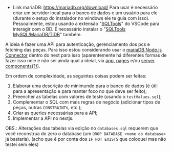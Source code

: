 - Link mariaDB: https://mariadb.org/download/
Para usar é necessário criar um servidor local para o banco de dados e um usuário para ele (durante o setup do instalador no windows ele te guia com isso).
Pessoalmente, estou usando a extensão "[SQLTools](https://marketplace.visualstudio.com/items?itemName=mtxr.sqltools)" do VSCode para interagir com o BD. É necessário instalar o "[SQLTools MySQL/MariaDB/TiDB](https://marketplace.visualstudio.com/items?itemName=mtxr.sqltools-driver-mysql)" também.

A ideia é fazer uma API para autenticação, gerenciamento dos pcs e fetching das peças. Para isso estou considerando usar o [mariaDB Node.js Connector](https://mariadb.com/kb/en/getting-started-with-the-nodejs-connector/) dentro do next para isso (aparentemente há diferentes formas de fazer isso nele e não sei ainda qual a ideial, via [app](https://nextjs.org/docs/pages/building-your-application/routing/api-routes), [pages](https://nextjs.org/docs/app/building-your-application/routing/route-handlers) e/ou [server components(?)](https://nextjs.org/docs/app/building-your-application/data-fetching/fetching-caching-and-revalidating#fetching-data-on-the-client-with-route-handlers)).

Em ordem de complexidade, as seguintes coisas podem ser feitas:

1. Elaborar uma descrição de minimundo para o banco de dados (é útil para a apresentação e para manter foco no que deve ser feito);
1. Preencher as tabelas com valores de teste (usando o `testValues.sql`);
1. Complementar o SQL com mais regras de negócio (adicionar tipos de peças, outras `CONSTRAINT`s, etc.);
1. Criar as queries necessárias para a API;
1. Implementar a API no nextjs.

OBS.: Alterações das tabelas via edição no `databases.sql` requerem que você reconstrua do zero o database (um `DROP DATABASE <nome do database>` já bastaria). (acho que é por conta dos `IF NOT EXISTS` que coloquei mas não testei sem eles)